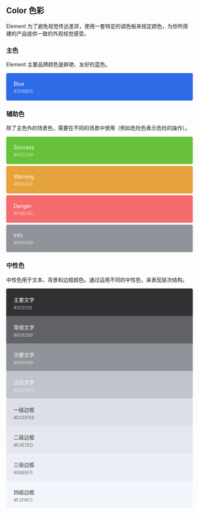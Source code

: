 <style>
  .demo-color-box {
    border-radius: 4px;
    padding: 20px;
    margin: 5px 0;
    height: 74px;
    box-sizing: border-box;
    color: #fff;
    font-size: 14px;

    & .value {
      font-size: 12px;
      opacity: 0.69;
      line-height: 24px;
    }
  }
  .demo-color-box-group {
    .demo-color-box {
      border-radius: 0;
      margin: 0;
    }
    .demo-color-box:first-child {
      border-radius: 4px 4px 0 0;
    }
    .demo-color-box:last-child {
      border-radius: 0 0 4px 4px;
    }
  }
  .bg-blue {
    background-color: #2E6BE6;
  }

  .bg-success {
    background-color: #67C23A;
  }
  .bg-warning {
    background-color: #E6A23C;
  }
  .bg-danger {
    background-color: #F56C6C;
  }
  .bg-info {
    background-color: #909399;
  }

  .bg-text-primary {
    background-color: #303133;
  }
  .bg-text-regular {
    background-color: #606266;
  }
  .bg-text-secondary {
    background-color: #909399;
  }
  .bg-text-placeholder {
    background-color: #c0c4cc;
  }

  .bg-border-base {
    background-color: #dcdfe6;
  }
  .bg-border-light {
    background-color: #e4e7ed;
  }
  .bg-border-lighter {
    background-color: #ebeef5;
  }
  .bg-border-extra-light {
    background-color: #f2f6fc;
  }

  [class*=" bg-border-"] {
    color: #303133;
  }
</style>

## Color 色彩

Element 为了避免视觉传达差异，使用一套特定的调色板来规定颜色，为你所搭建的产品提供一致的外观视觉感受。

### 主色

Element 主要品牌颜色是鲜艳、友好的蓝色。

<el-row :gutter="12">
  <el-col :span="6" :xs="{span: 12}">
    <div class="demo-color-box bg-blue">Blue<div class="value">#2E6BE6</div></div>
  </el-col>
</el-row>

### 辅助色

除了主色外的场景色，需要在不同的场景中使用（例如危险色表示危险的操作）。

<el-row :gutter="12">
  <el-col :span="6" :xs="{span: 12}">
    <div class="demo-color-box bg-success">Success<div class="value">#67C23A</div></div>
  </el-col>
  <el-col :span="6" :xs="{span: 12}">
    <div class="demo-color-box bg-warning">Warning<div class="value">#E6A23C</div></div>
  </el-col>
  <el-col :span="6" :xs="{span: 12}">
    <div class="demo-color-box bg-danger">Danger<div class="value">#F56C6C</div></div>
  </el-col>
  <el-col :span="6" :xs="{span: 12}">
    <div class="demo-color-box bg-info">Info<div class="value">#909399</div></div>
  </el-col>
</el-row>

### 中性色

中性色用于文本、背景和边框颜色。通过运用不同的中性色，来表现层次结构。

<el-row :gutter="12">
  <el-col :span="6" :xs="{span: 12}">
    <div class="demo-color-box-group">
      <div class="demo-color-box bg-text-primary">主要文字<div class="value">#303133</div></div>
      <div class="demo-color-box bg-text-regular">常规文字<div class="value">#606266</div></div>
      <div class="demo-color-box bg-text-secondary">次要文字<div class="value">#909399</div></div>
      <div class="demo-color-box bg-text-placeholder">占位文字<div class="value">#C0C4CC</div></div>
    </div>
  </el-col>
  <el-col :span="6" :xs="{span: 12}">
    <div class="demo-color-box-group">
      <div class="demo-color-box bg-border-base">一级边框<div class="value">#DCDFE6</div></div>
      <div class="demo-color-box bg-border-light">二级边框<div class="value">#E4E7ED</div></div>
      <div class="demo-color-box bg-border-lighter">三级边框<div class="value">#EBEEF5</div></div>
      <div class="demo-color-box bg-border-extra-light">四级边框<div class="value">#F2F6FC</div></div>
    </div>
  </el-col>
</el-row>
